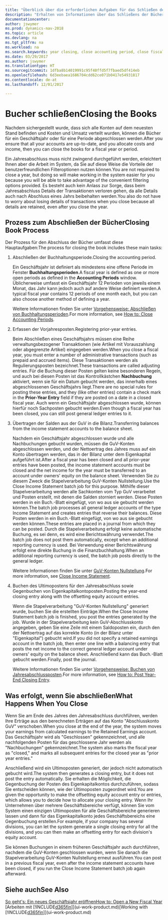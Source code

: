 ```yaml
---
title: "Überblick über die erforderlichen Aufgaben für das Schließen der Bücher"
description: "Erhalten von Informationen über das Schließens der Bücher für ein Geschäftsjahr oder für eine Periode, und was passiert, nachdem Sie das Jahr abgeschloßen haben."
documentationcenter: 
author: jswymer
ms.prod: dynamics-nav-2018
ms.topic: article
ms.devlang: na
ms.tgt_pltfrm: na
ms.workload: na
ms.search.keywords: year closing, close accounting period, close fiscal year, bank account detailed trial balance
ms.date: 03/29/2017
ms.author: jswymer
ms.translationtype: HT
ms.sourcegitcommit: 1dfba8b14019991c95f40ffd5f7fbaed5df414eb
ms.openlocfilehash: 6d3eebaea1686704cdd62ce071b0417e54931817
ms.contentlocale: de-at
ms.lasthandoff: 12/01/2017

---
```

# <a name="closing-the-books"></a><span data-ttu-id="a4a05-103">Bucher schließen</span><span class="sxs-lookup"><span data-stu-id="a4a05-103">Closing the Books</span></span>
<span data-ttu-id="a4a05-104">Nachdem sichergestellt wurde, dass sich alle Konten auf dem neuesten Stand befinden und Kosten und Umsatz verteilt wurden, können die Bücher für ein Geschäftsjahr oder für eine Periode abgeschlossen werden.</span><span class="sxs-lookup"><span data-stu-id="a4a05-104">After you ensure that all your accounts are up-to-date, and you allocate costs and income, then you can close the books for a fiscal year or period.</span></span>

<span data-ttu-id="a4a05-105">Ein Jahresabschluss muss nicht zwingend durchgeführt werden, erleichtert Ihnen aber die Arbeit im System, da Sie auf diese Weise die Vorteile der benutzerfreundlichen Filteroptionen nutzen können.</span><span class="sxs-lookup"><span data-stu-id="a4a05-105">You are not required to close a year, but doing so will make working in the system easier for you because you will be able to take advantage of the convenient filtering options provided.</span></span> <span data-ttu-id="a4a05-106">Es besteht auch kein Anlass zur Sorge, dass beim Jahresabschluss Details der Transaktionen verloren gehen, da alle Details auch nach Abschluss eines Jahrs beibehalten werden.</span><span class="sxs-lookup"><span data-stu-id="a4a05-106">You also do not have to worry about losing details of transactions when you close because all details are retained, even after you close the year.</span></span>

## <a name="closing-book-process"></a><span data-ttu-id="a4a05-107">Prozess zum Abschließen der Bücher</span><span class="sxs-lookup"><span data-stu-id="a4a05-107">Closing Book Process</span></span>
<span data-ttu-id="a4a05-108">Der Prozess für den Abschluss der Bücher umfasst diese Hauptaufgaben:</span><span class="sxs-lookup"><span data-stu-id="a4a05-108">The process for closing the book includes these main tasks:</span></span>

1. <span data-ttu-id="a4a05-109">Abschließen der Buchhaltungsperiode.</span><span class="sxs-lookup"><span data-stu-id="a4a05-109">Closing the accounting period.</span></span>

    <span data-ttu-id="a4a05-110">Ein Geschäftsjahr ist definiert als mindestens eine offene Periode im Fenster **Buchhaltungsperioden**.</span><span class="sxs-lookup"><span data-stu-id="a4a05-110">A fiscal year is defined as one or more open periods as defined in the **Accounting Periods** window.</span></span> <span data-ttu-id="a4a05-111">Üblicherweise umfasst ein Geschäftsjahr 12 Perioden von jeweils einem Monat, das Jahr kann jedoch auch auf andere Weise definiert werden.</span><span class="sxs-lookup"><span data-stu-id="a4a05-111">A typical fiscal year contains 12 periods of one month each, but you can also choose another method of defining a year.</span></span>

    <span data-ttu-id="a4a05-112">Weitere Informationen finden Sie unter [Vorgehensweise: Abschließen von Buchhaltungsperioden](year-close-account-periods.md).</span><span class="sxs-lookup"><span data-stu-id="a4a05-112">For more information, see [How to: Close Accounting Periods](year-close-account-periods.md).</span></span>
2. <span data-ttu-id="a4a05-113">Erfassen der Vorjahresposten.</span><span class="sxs-lookup"><span data-stu-id="a4a05-113">Registering prior-year entries.</span></span>

    <span data-ttu-id="a4a05-114">Beim Abschließen eines Geschäftsjahrs müssen eine Reihe verwaltungsbezogener Transaktionen (wie Artikel mit Vorauszahlung oder abgegrenzte Artikel) eingegeben werden.</span><span class="sxs-lookup"><span data-stu-id="a4a05-114">When you close a fiscal year, you must enter a number of administrative transactions (such as prepaid and accrued items).</span></span> <span data-ttu-id="a4a05-115">Diese Transaktionen werden als Regulierungsposten bezeichnet.</span><span class="sxs-lookup"><span data-stu-id="a4a05-115">These transactions are called adjusting entries.</span></span> <span data-ttu-id="a4a05-116">Für die Buchung dieser Posten gelten keine besonderen Regeln, und auch bei diesen Posten ist das Kontrollkästchen **Nachbuchung** aktiviert, wenn sie für ein Datum gebucht werden, das innerhalb eines abgeschlossenen Geschäftsjahrs liegt.</span><span class="sxs-lookup"><span data-stu-id="a4a05-116">There are no special rules for posting these entries, and they (like other entries) contain a check mark in the **Prior-Year Entry** field if they are posted on a date in a closed fiscal year.</span></span> <span data-ttu-id="a4a05-117">Auch wenn ein Geschäftsjahr abgeschlossen wurde, können hierfür noch Sachposten gebucht werden.</span><span class="sxs-lookup"><span data-stu-id="a4a05-117">Even though a fiscal year has been closed, you can still post general ledger entries to it.</span></span>
3. <span data-ttu-id="a4a05-118">Übertragen der Salden aus der GuV in die Bilanz.</span><span class="sxs-lookup"><span data-stu-id="a4a05-118">Transferring balances from the income statement accounts to the balance sheet.</span></span>

    <span data-ttu-id="a4a05-119">Nachdem ein Geschäftsjahr abgeschlossen wurde und alle Nachbuchungen gebucht wurden, müssen die GuV-Konten abgeschlossen werden, und der Nettoertrag des Jahres muss auf ein Konto übertragen werden, das in der Bilanz unter dem Eigenkapital aufgeführt ist.</span><span class="sxs-lookup"><span data-stu-id="a4a05-119">After a fiscal year has been closed and all prior-year entries have been posted, the income statement accounts must be closed and the net income for the year must be transferred to an account under owners' equity on the balance sheet.</span></span> <span data-ttu-id="a4a05-120">Verwenden Sie zu diesem Zweck die Stapelverarbeitung GuV-Konten Nullstellung.</span><span class="sxs-lookup"><span data-stu-id="a4a05-120">Use the Close Income Statement batch job for this purpose.</span></span> <span data-ttu-id="a4a05-121">Mithilfe dieser Stapelverarbeitung werden alle Sachkonten vom Typ GuV verarbeitet und Posten erstellt, mit denen die Salden storniert werden. Diese Posten werden in ein Buch.-Blatt eingefügt, von wo aus sie gebucht werden können.</span><span class="sxs-lookup"><span data-stu-id="a4a05-121">The batch job processes all general ledger accounts of the type Income Statement and creates entries that reverse their balances.</span></span> <span data-ttu-id="a4a05-122">Diese Posten werden in ein Buch.-Blatt eingefügt, von wo aus sie gebucht werden können.</span><span class="sxs-lookup"><span data-stu-id="a4a05-122">These entries are placed in a journal from which they can be posted.</span></span> <span data-ttu-id="a4a05-123">Durch die Stapelverarbeitung erfolgt keine automatische Buchung, es sei denn, es wird eine Berichtswährung verwendet.</span><span class="sxs-lookup"><span data-stu-id="a4a05-123">The batch job does not post them automatically, except when an additional reporting currency is used.</span></span> <span data-ttu-id="a4a05-124">Bei Verwendung einer Berichtswährung erfolgt eine direkte Buchung in die Finanzbuchhaltung.</span><span class="sxs-lookup"><span data-stu-id="a4a05-124">When an additional reporting currency is used, the batch job posts directly to the general ledger.</span></span>

    <span data-ttu-id="a4a05-125">Weitere Informationen finden Sie unter [GuV-Konten Nullstellung](year-close-income-statement.md).</span><span class="sxs-lookup"><span data-stu-id="a4a05-125">For more information, see [Close Income Statement](year-close-income-statement.md).</span></span>
4. <span data-ttu-id="a4a05-126">Buchen des Ultimopostens für den Jahresabschluss sowie Gegenbuchen von Eigenkapitalkontoposten.</span><span class="sxs-lookup"><span data-stu-id="a4a05-126">Posting the year-end closing entry along with the offsetting equity account entries.</span></span>

    <span data-ttu-id="a4a05-127">Wenn die Stapelverarbeitung "GuV-Konten Nullstellung" generiert wurde, buchen Sie die erstellten Einträge.</span><span class="sxs-lookup"><span data-stu-id="a4a05-127">When the Close Income Statement batch job is finished, you post the entries generated by the job.</span></span> <span data-ttu-id="a4a05-128">Wurde in der Stapelverarbeitung kein GuV-Abschlusskonto angegeben, geben Sie eine Zeile mit einem Saldoposten ein, durch den der Nettoertrag auf das korrekte Konto (in der Bilanz unter "Eigenkapital") gebucht wird.</span><span class="sxs-lookup"><span data-stu-id="a4a05-128">If you did not specify a retained earnings account in the batch job, then enter one line with a balancing entry that posts the net income to the correct general ledger account under owners' equity on the balance sheet.</span></span> <span data-ttu-id="a4a05-129">Anschließend kann das Buch.-Blatt gebucht werden.</span><span class="sxs-lookup"><span data-stu-id="a4a05-129">Finally, post the journal.</span></span>

    <span data-ttu-id="a4a05-130">Weitere Informationen finden Sie unter [Vorgehensweise: Buchen von Jahresabschlussposten](year-how-post-year-end-close-entry.md).</span><span class="sxs-lookup"><span data-stu-id="a4a05-130">For more information, see [How to: Post Year-End Closing Entry](year-how-post-year-end-close-entry.md).</span></span>

## <a name="what-happens-when-you-close"></a><span data-ttu-id="a4a05-131">Was erfolgt, wenn Sie abschließen</span><span class="sxs-lookup"><span data-stu-id="a4a05-131">What Happens When You Close</span></span>
<span data-ttu-id="a4a05-132">Wenn Sie am Ende des Jahres den Jahresabschluss durchführen, werden Ihre Erträge aus den berechneten Erträgen auf das Konto "Abschlusskonto GuV" verschoben.</span><span class="sxs-lookup"><span data-stu-id="a4a05-132">When you close at the end of the year, the system moves your earnings from calculated earnings to the Retained Earnings account.</span></span> <span data-ttu-id="a4a05-133">Das Geschäftsjahr wird als "Geschlossen" gekennzeichnet, und alle nachfolgenden Posten für das geschlossene Jahr werden als "Nachbuchungen" gekennzeichnet.</span><span class="sxs-lookup"><span data-stu-id="a4a05-133">The system also marks the fiscal year as "closed," and marks all subsequent entries for the closed year as "prior year entries."</span></span>

<span data-ttu-id="a4a05-134">Anschließend wird ein Ultimoposten generiert, der jedoch nicht automatisch gebucht wird.</span><span class="sxs-lookup"><span data-stu-id="a4a05-134">The system then generates a closing entry, but it does not post the entry automatically.</span></span> <span data-ttu-id="a4a05-135">Sie erhalten die Möglichkeit, die Gegenbuchung der Posten des Eigenkapitalkontos durchzuführen, sodass Sie entscheiden können, wie der Ultimoposten zugeordnet wird.</span><span class="sxs-lookup"><span data-stu-id="a4a05-135">You are given the opportunity to make the offsetting equity account entry or entries, which allows you to decide how to allocate your closing entry.</span></span> <span data-ttu-id="a4a05-136">Wenn Ihr Unternehmen über mehrere Geschäftsbereiche verfügt, können Sie vom System einen einzigen Ultimoposten für alle Geschäftsbereiche generieren lassen und dann für das Eigenkapitalkonto jedes Geschäftsbereichs eine Gegenbuchung erstellen.</span><span class="sxs-lookup"><span data-stu-id="a4a05-136">For example, if your company has several divisions, you can let the system generate a single closing entry for all the divisions, and you can then make an offsetting entry for each division's equity account.</span></span>

<span data-ttu-id="a4a05-137">Sie können Buchungen in einem früheren Geschäftsjahr auch durchführen, nachdem die GuV-Konten geschlossen wurden, wenn Sie danach die Stapelverarbeitung GuV-Konten Nullstellung erneut ausführen.</span><span class="sxs-lookup"><span data-stu-id="a4a05-137">You can post in a previous fiscal year, even after the income statement accounts have been closed, if you run the Close Income Statement batch job again afterward.</span></span>

## <a name="see-also"></a><span data-ttu-id="a4a05-138">Siehe auch</span><span class="sxs-lookup"><span data-stu-id="a4a05-138">See Also</span></span>
[<span data-ttu-id="a4a05-139">So geht's: Ein neues Geschäftsjahr eröffnen</span><span class="sxs-lookup"><span data-stu-id="a4a05-139">How to: Open a New Fiscal Year</span></span>](finance-how-open-new-fiscal-year.md)  
<span data-ttu-id="a4a05-140">[Arbeiten mit [!INCLUDE[d365fin](includes/d365fin_md.md)]](ui-work-product.md)</span><span class="sxs-lookup"><span data-stu-id="a4a05-140">[Working with [!INCLUDE[d365fin](includes/d365fin_md.md)]](ui-work-product.md)</span></span>

